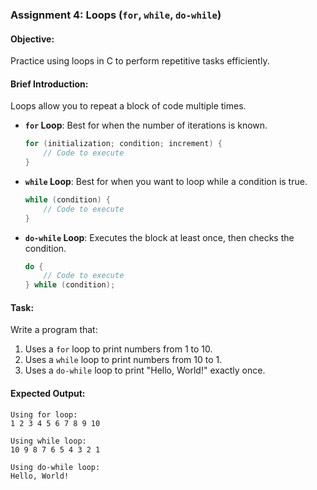 ### Assignment 4: Loops (`for`, `while`, `do-while`)

#### Objective:
Practice using loops in C to perform repetitive tasks efficiently.

#### Brief Introduction:
Loops allow you to repeat a block of code multiple times. 
- **`for` Loop**: Best for when the number of iterations is known.
  ```c
  for (initialization; condition; increment) {
      // Code to execute
  }
  ```
- **`while` Loop**: Best for when you want to loop while a condition is true.
  ```c
  while (condition) {
      // Code to execute
  }
  ```
- **`do-while` Loop**: Executes the block at least once, then checks the condition.
  ```c
  do {
      // Code to execute
  } while (condition);
  ```

#### Task:
Write a program that:
1. Uses a `for` loop to print numbers from 1 to 10.
2. Uses a `while` loop to print numbers from 10 to 1.
3. Uses a `do-while` loop to print "Hello, World!" exactly once.

#### Expected Output:
```
Using for loop:
1 2 3 4 5 6 7 8 9 10

Using while loop:
10 9 8 7 6 5 4 3 2 1

Using do-while loop:
Hello, World!
```